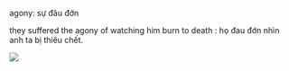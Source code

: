 agony: sự đâu đớn

they suffered the agony of watching him burn to death : họ đau đớn nhìn anh ta bị thiêu chết.


![](https://i.imgur.com/1ajoquU.png)
